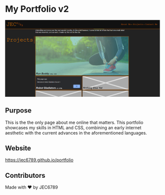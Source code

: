 # My Portfolio v2
![screenshot of my portfolio](./assets/images/screenshot.png)

## Purpose
This is the the only page about me online that matters. This portfolio showcases my skills in HTML and CSS, combining an early internet aesthetic with the current advances in the aforementioned languages.

## Website
https://jec6789.github.io/portfolio

## Contributors
Made with ❤️ by JEC6789